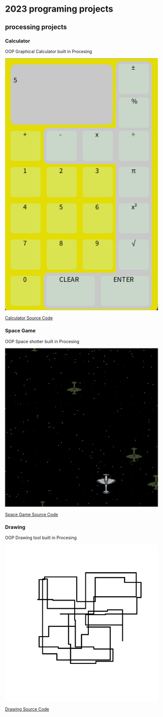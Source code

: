 # 2023 programing projects

## processing projects

### Calculator
OOP Graphical Calculator built in Procesing

![Running Calculator](https://github.com/julesAum/programing-portfolio-2023/blob/main/images/Calc.png?raw=true)

[Calculator Source Code](https://github.com/julesAum/programing-portfolio-2023/tree/main/src/calc)

### Space Game
OOP Space shotter built in Procesing

![Running Space Game](https://github.com/julesAum/programing-portfolio-2023/blob/main/images/space.png?raw=true)

[Space Game Source Code](https://github.com/julesAum/programing-portfolio-2023/tree/main/src/snew_start)

### Drawing
OOP Drawing tool built in Procesing

![Running Drawing](https://github.com/julesAum/programing-portfolio-2023/blob/main/images/drawing.png?raw=true)

[Drawing Source Code](https://github.com/julesAum/programing-portfolio-2023/blob/main/src/drawings.pde)
